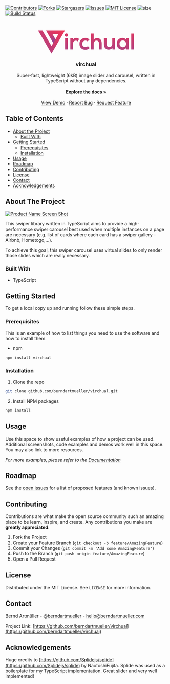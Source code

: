 <!-- PROJECT SHIELDS -->

[![Contributors][contributors-shield]][contributors-url]
[![Forks][forks-shield]][forks-url]
[![Stargazers][stars-shield]][stars-url]
[![Issues][issues-shield]][issues-url]
[![MIT License][license-shield]][license-url]
![size][size-shield]
[![Build Status](https://travis-ci.org/berndartmueller/virchual.svg?branch=master)](https://travis-ci.org/berndartmueller/virchual)

<!-- PROJECT LOGO -->
<br />
<p align="center">
  <a href="https://github.com/berndartmueller/virchual">
    <svg width="300" viewBox="0 0 799 193" xmlns="http://www.w3.org/2000/svg"><defs><linearGradient x1="50%" y1="-52%" x2="50%" y2="210.6%" id="a"><stop stop-color="#ED3557" offset="0%"/><stop stop-color="#8A479A" offset="100%"/></linearGradient><linearGradient x1="50%" y1="-111.3%" x2="50%" y2="253.9%" id="b"><stop stop-color="#ED3557" offset="0%"/><stop stop-color="#8A479A" offset="100%"/></linearGradient><linearGradient x1="50%" y1="-107.6%" x2="50%" y2="246.1%" id="c"><stop stop-color="#ED3557" offset="0%"/><stop stop-color="#8A479A" offset="100%"/></linearGradient><linearGradient x1="50%" y1="-52.7%" x2="50%" y2="211.1%" id="d"><stop stop-color="#ED3557" offset="0%"/><stop stop-color="#8A479A" offset="100%"/></linearGradient><linearGradient x1="50%" y1="-114.9%" x2="50%" y2="253.6%" id="e"><stop stop-color="#ED3557" offset="0%"/><stop stop-color="#8A479A" offset="100%"/></linearGradient><linearGradient x1="50%" y1="-108.4%" x2="50%" y2="246.8%" id="f"><stop stop-color="#ED3557" offset="0%"/><stop stop-color="#8A479A" offset="100%"/></linearGradient><linearGradient x1="50%" y1="-52.9%" x2="50%" y2="211.3%" id="g"><stop stop-color="#ED3557" offset="0%"/><stop stop-color="#8A479A" offset="100%"/></linearGradient><linearGradient x1="84%" y1="-.7%" x2="-104.9%" y2="161.8%" id="h"><stop stop-color="#ED3557" offset="0%"/><stop stop-color="#8A479A" offset="100%"/></linearGradient><linearGradient x1="96.5%" y1="-18.6%" x2="-30.9%" y2="136%" id="i"><stop stop-color="#ED3557" offset="0%"/><stop stop-color="#8A479A" offset="100%"/></linearGradient><linearGradient x1="43.9%" y1="20.6%" x2="73.6%" y2="90.3%" id="j"><stop stop-color="#ED3557" stop-opacity="0" offset="0%"/><stop stop-color="#B43F7E" stop-opacity=".6" offset="40.9%"/><stop stop-color="#8A479A" stop-opacity=".9" offset="100%"/></linearGradient></defs><g fill-rule="nonzero" fill="none"><path d="M250 39.9c0 17.8-27 17.8-27 0 0-18 27-18 27 0zm-25 25.8v93.2h23V65.7h-23z" fill="url(#a)" transform="translate(0 -1)"/><path d="M290 66l1.7 10.8c7.1-11.5 16.7-13.2 26.2-13.2 9.4 0 18.8 3.7 23.9 8.8l-10.4 20a23 23 0 00-16.6-6.1c-12 0-23.1 6.4-23.1 23.5v49h-23V66H290z" fill="url(#b)" transform="translate(0 -1)"/><path d="M430 147a47.8 47.8 0 01-35.7 14.6c-27 0-49.4-16.1-49.4-49 0-33 22.4-49.2 49.3-49.2A44 44 0 01427.8 77l-14.6 15.3a28.1 28.1 0 00-18.6-7.4c-15.4 0-26.7 11.3-26.7 27.5 0 17.7 12 27.2 26.3 27.2 7.6.3 15-2.5 20.5-7.8l15.4 15z" fill="url(#c)" transform="translate(0 -1)"/><path d="M463.3 27v51.6a34.3 34.3 0 0129-13.9c26.3 0 38 17.9 38 45.2v49h-23V110c0-17-8.9-24.1-21.1-24.1-13.6 0-23 11.5-23 25.4V159h-23V27h23z" fill="url(#d)" transform="translate(0 -1)"/><path d="M571.3 66v48.6c0 14.1 7.7 24.8 22.5 24.8 14 0 23.7-11.8 23.7-26V66h22.8v93h-20.6l-1.5-12.6a41.2 41.2 0 01-31.4 14c-22.3 0-38.5-16.8-38.5-45.6V66h23z" fill="url(#e)" transform="translate(0 -1)"/><path d="M734.2 66h22V159h-21.6l-1.2-13.6c-5.2 11-19.7 16.2-30 16.3-27.6.2-48-16.7-48-49.3 0-32 21.4-48.8 48.5-48.6 12.4 0 24.3 5.9 29.5 15l.8-12.7zm-55.8 46.3c0 17.7 12.3 28.3 27.5 28.3 36.2 0 36.2-56.3 0-56.3-15.2 0-27.5 10.4-27.5 28z" fill="url(#f)" transform="translate(0 -1)"/><path fill="url(#g)" d="M798.4 27.2V159h-22.8V27.2z" transform="translate(0 -1)"/><path d="M66.6 1.6l60.3 103.8 18.2 31.2 13.6-23.4L223.6 1.6h-157zM121 32.8h48l-24 41.4-24-41.4z" fill="url(#h)" transform="translate(0 -1)"/><path fill="url(#i)" d="M.5 1.6l111.6 191.8 33-56.8 13.6-23.4-27.3-15.6-4.5 7.8-14.8 25.6L36.8 1.6z" transform="translate(0 -1)"/><path fill="url(#j)" d="M145 74.2L127 105.4 66.6 1.6 121 32.8z" transform="translate(0 -1)"/></g></svg>
  </a>

  <h3 align="center" style="font-weight: bold;">virchual</h3>

  <p align="center">
    Super-fast, lightweight (6kB) image slider and carousel, written in TypeScript without any dependencies.
    <br />
    <br />
    <a href="https://github.com/berndartmueller/virchual"><strong>Explore the docs »</strong></a>
    <br />
    <br />
    <a href="https://github.com/berndartmueller/virchual">View Demo</a>
    ·
    <a href="https://github.com/berndartmueller/virchual/issues">Report Bug</a>
    ·
    <a href="https://github.com/berndartmueller/virchual/issues">Request Feature</a>
  </p>
</p>

<!-- TABLE OF CONTENTS -->

## Table of Contents

- [About the Project](#about-the-project)
  - [Built With](#built-with)
- [Getting Started](#getting-started)
  - [Prerequisites](#prerequisites)
  - [Installation](#installation)
- [Usage](#usage)
- [Roadmap](#roadmap)
- [Contributing](#contributing)
- [License](#license)
- [Contact](#contact)
- [Acknowledgements](#acknowledgements)

<!-- ABOUT THE PROJECT -->

## About The Project

[![Product Name Screen Shot][product-screenshot]](https://example.com)

This swiper library written in TypeScript aims to provide a high-performance swiper carousel best used when multiple instances on a page are necessary (e.g. list of cards where each card has a swiper gallery - Airbnb, Hometogo,...).

To achieve this goal, this swiper carousel uses virtual slides to only render those slides which are really necessary.

### Built With

- TypeScript

<!-- GETTING STARTED -->

## Getting Started

To get a local copy up and running follow these simple steps.

### Prerequisites

This is an example of how to list things you need to use the software and how to install them.

- npm

```sh
npm install virchual
```

### Installation

1. Clone the repo

```sh
git clone github.com/berndartmueller/virchual.git
```

2. Install NPM packages

```sh
npm install
```

<!-- USAGE EXAMPLES -->

## Usage

Use this space to show useful examples of how a project can be used. Additional screenshots, code examples and demos work well in this space. You may also link to more resources.

_For more examples, please refer to the [Documentation](https://example.com)_

<!-- ROADMAP -->

## Roadmap

See the [open issues](https://github.com/berndartmueller/virchual/issues) for a list of proposed features (and known issues).

<!-- CONTRIBUTING -->

## Contributing

Contributions are what make the open source community such an amazing place to be learn, inspire, and create. Any contributions you make are **greatly appreciated**.

1. Fork the Project
2. Create your Feature Branch (`git checkout -b feature/AmazingFeature`)
3. Commit your Changes (`git commit -m 'Add some AmazingFeature'`)
4. Push to the Branch (`git push origin feature/AmazingFeature`)
5. Open a Pull Request

<!-- LICENSE -->

## License

Distributed under the MIT License. See `LICENSE` for more information.

<!-- CONTACT -->

## Contact

Bernd Artmüller - [@berndartmueller](https://twitter.com/berndartmueller) - hello@berndartmueller.com

Project Link: [https://github.com/berndartmueller/virchual](https://github.com/berndartmueller/virchual)

<!-- ACKNOWLEDGEMENTS -->

## Acknowledgements

Huge credits to [https://github.com/Splidejs/splide](https://github.com/Splidejs/splide) by NaotoshiFujita. Splide was used as a boilerplate for my TypeScript implementation. Great slider and very well implemented!

<!-- MARKDOWN LINKS & IMAGES -->
<!-- https://www.markdownguide.org/basic-syntax/#reference-style-links -->

[contributors-shield]: https://img.shields.io/github/contributors/berndartmueller/virchual.svg?style=flat-square
[contributors-url]: https://github.com/berndartmueller/virchual/graphs/contributors
[forks-shield]: https://img.shields.io/github/forks/berndartmueller/virchual.svg?style=flat-square
[forks-url]: https://github.com/berndartmueller/virchual/network/members
[stars-shield]: https://img.shields.io/github/stars/berndartmueller/virchual.svg?style=flat-square
[stars-url]: https://github.com/berndartmueller/virchual/stargazers
[issues-shield]: https://img.shields.io/github/issues/berndartmueller/virchual.svg?style=flat-square
[issues-url]: https://github.com/berndartmueller/virchual/issues
[license-shield]: https://img.shields.io/github/license/berndartmueller/virchual.svg?style=flat-square
[license-url]: https://github.com/berndartmueller/virchual/blob/master/LICENSE
[twitter-shield]: https://img.shields.io/badge/-Twitter-black.svg?style=flat-square&logo=twitter&colorB=555
[twitter-url]: https://www.twitter.com/berndartmueller
[product-screenshot]: images/screenshot.png
[size-shield]: https://img.shields.io/bundlephobia/minzip/virchual@1.0.0-alpha.5.svg?color=%23477998&style=flat-square
